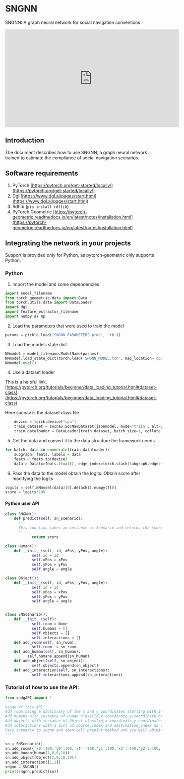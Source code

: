 # SNGNN

SNGNN: A graph neural network for social navigation conventions

<div><iframe width="560" height="315" src="https://www.youtube.com/embed/QVvuywgomTE" frameborder="0"  allow="accelerometer; autoplay; encrypted-media; gyroscope; picture-in-picture" allowfullscreen></iframe></div>

## Introduction

The document describes how to use SNGNN, a graph neural network trained to estimate the compliance of social navigation scenarios.


## Software requirements
1. PyTorch [https://pytorch.org/get-started/locally/](https://pytorch.org/get-started/locally/)
2. Dgl [https://www.dgl.ai/pages/start.html](https://www.dgl.ai/pages/start.html)
3. Rdflib (`pip install rdflib`)
4. PyTorch Geometric [https://pytorch-geometric.readthedocs.io/en/latest/notes/installation.html](https://pytorch-geometric.readthedocs.io/en/latest/notes/installation.html)


## Integrating the network in your projects

Support is provided only for Python, as pytorch-geometric only supports Python.


### Python




1. Import the model and some dependencies

```python
import model_filename
from torch_geometric.data import Data
from torch.utils.data import DataLoader
import dgl
import feature_extractor_filename
import numpy as np
```


2. Load the parameters that were used to train the model
```python
params = pickle.load('SNGNN_PARAMETERS.prms', 'rb'))
```





3. Load the models state dict

```python
NNmodel = model_filename.ModelName(params)
NNmodel.load_state_dict(torch.load('SNGNN_MODEL.tch', map_location='cpu'))
NNmodel.eval()
```


4. Use a dataset loader

This is a helpful link. [https://pytorch.org/tutorials/beginner/data_loading_tutorial.html#dataset-class](https://pytorch.org/tutorials/beginner/data_loading_tutorial.html#dataset-class)

Here socnav is the dataset class file
```python
    device = torch.device("cpu")
    train_dataset = socnav.SocNavDataset(jsonmodel, mode='train', alt=graph_type)
    train_dataloader = DataLoader(train_dataset, batch_size=1, collate_fn=collate)
```


5. Get the data and convert it to the data structure the framework needs
```python
for batch, data in enumerate(train_dataloader):
    subgraph, feats, labels = data
    feats = feats.to(device)
    data = Data(x=feats.float(), edge_index=torch.stack(subgraph.edges()).to(device), edge_type=subgraph.edata['rel_type'].squeeze().to(device))
```




6. Pass the data to the model obtain the logits. Obtain score after modifying the logits

```python
logits = self.NNmodel(data)[0].detach().numpy()[0]
score = logits*100
```




#### Python user API




```python
class SNGNN():
	def predict(self, sn_scenario):
      '''
      This function takes an instance of Scenario and returns the score
      '''
    	    return score

class Human():
	def __init__(self, id, xPos, yPos, angle):
    	    self.id = id
    	    self.xPos = xPos
     	    self.yPos = yPos
    	    self.angle = angle

class Object():
	def __init__(self, id, xPos, yPos, angle):
    	    self.id = id
    	    self.xPos = xPos
    	    self.yPos = yPos
    	    self.angle = angle


class SNScenario():
	def __init__(self):
    	    self.room = None
    	    self.humans = []
    	    self.objects = []
    	    self.interactions = []
	def add_room(self, sn_room):
    	    self.room  = sn_room
	def add_human(self, sn_human):
          self.humans.append(sn_human)
	def add_object(self, sn_object):
    	    self.objects.append(sn_object)
	def add_interaction(self, sn_interactions):
    	    self.interactions.append(sn_interactions)
```


### Tutorial of how to use the API:
```python
from sndgAPI import *
'''
Usage of this API
Add room using a dictionary of the x and y coordinates starting with index 0.
Add humans with instance of Human class(id,x-coordinate,y-coordinate,orientation).
Add objects with instance of Object class(id,x-coordinate,y-coordinate,orientation).
Add interactions with a list of source_index and destination_index as [src_index,dst_index].
Pass scenario to sngnn and then call predict method and you will obtain the score.
'''

sn = SNScenario()
sn.add_room({'x0':100,'y0':100,'x1':-100,'y1':100,'x2':-100,'y2':-100,'x3':100,'y3':-100})
sn.add_human(Human(1,0,0,10))
sn.add_object(Object(2,0,10,10))
sn.add_interaction([1,2])
sngnn = SNGNN()
print(sngnn.predict(sn))
```

